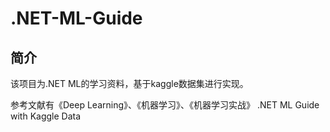 # .NET-ML-Guide

## 简介
该项目为.NET ML的学习资料，基于kaggle数据集进行实现。

参考文献有《Deep Learning》、《机器学习》、《机器学习实战》
.NET ML Guide with Kaggle Data
